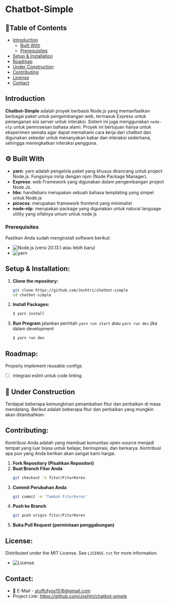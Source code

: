 # Chatbot-Simple
## 📕Table of Contents

- [Introduction](#introduction)
    - [Built With](#%EF%B8%8F--built-with)
    - [Prerequisites](#prerequisites)
- [Setup & Installation](#setup--installation)
- [Roadmap](#roadmap)
- [Under Construction](#under-construction)
- [Contributing](#contributing)
- [License](#license)
- [Contact](#contact)

## Introduction

**Chatbot-Simple** adalah proyek berbasis Node.js yang memanfaatkan berbagai paket untuk pengembangan web, termasuk Express untuk penanganan sisi server untuk interaksi. Sistem ini juga menggunakan `node-nlp` untuk pemrosesan bahasa alami. Proyek ini bertujuan hanya untuk eksperimen semata agar dapat memahami cara kerja dari chatbot dan digunakan sekedar untuk menanyakan kabar dan interaksi sederhana, sehingga meningkatkan interaksi pengguna.

## ⚙️  Built With

- **yarn**: yarn adalah pengelola paket yang khusus dirancang untuk project Node.js. Fungsinya mirip dengan npm (Node Package Manager).
- **Express**: web Framework yang digunakan dalam pengembangan project Node.Js.
- **hbs**: handlebars merupakan sebuah bahasa templating yang simpel untuk Node.js
- **picocss**: merupakan framework frontend yang minimalist
- **node-nlp**: merupakan package yang digunakan untuk natural language utility yang sifatnya umum untuk node js

###  Prerequisites
Pastikan Anda sudah menginstall software berikut:
- ![Node.js](https://img.shields.io/badge/Node.js-20.13.1-green)  (versi 20.13.1 atau lebih baru)
- ![yarn](https://img.shields.io/badge/yarn-1.22.22-blue)
##  Setup & Installation:

1. **Clone the repository:**
   ```bash
   git clone https://github.com/Joshtri/chatbot-simple
   cd chatbot-simple
   
1. **Install Packages:**
   ```bash
   $ yarn install
   

4. **Run Program**
jalankan perintah `yarn run start` atau `yarn run dev` jika dalam development
   ```bash
   $ yarn run dev
   

## Roadmap:
Properly implement reusable configs
- [ ] integrasi eslint untuk code linting.
## 🚧 Under Construction
Terdapat beberapa kemungkinan penambahan fitur dan perbaikan di masa mendatang. Berikut adalah beberapa fitur dan perbaikan yang mungkin akan ditambahkan:
## Contributing:
Kontribusi Anda adalah yang membuat komunitas open-source menjadi tempat yang luar biasa untuk belajar, berinspirasi, dan berkarya. Kontribusi apa pun yang Anda berikan akan sangat kami hargai.

1. **Fork Repository (Pisahkan Repositori)**
2. **Buat Branch Fitur Anda**
   ```bash
   git checkout -b fitur/FiturKeren
3. **Commit Perubahan Anda**
   ```bash
   git commit -m 'Tambah FiturKeren'
3. **Push ke Branch**
   ```bash
   git push origin fitur/FiturKeren
3. **Buka Pull Request (permintaan penggabungan)**


## License:
Distributed under the MIT License. See `LICENSE.txt` for more information.
- ![License](https://img.shields.io/badge/License-MIT-yellow)

## Contact:
- 📧 E-Mail - stuffofyos1516@gmail.com
- Project Link: https://github.com/Joshtri/chatbot-simple
